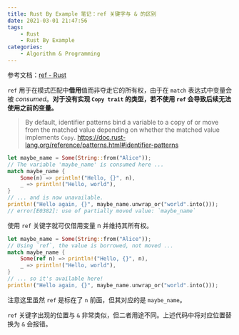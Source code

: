 ```yaml
---
title: Rust By Example 笔记：ref 关键字与 & 的区别
date: 2021-03-01 21:47:56
tags:
    - Rust
    - Rust By Example
categories:
    - Algorithm & Programming
---
```


参考文档：[ref - Rust](https://doc.rust-lang.org/std/keyword.ref.html)

<!--more-->

`ref` 用于在模式匹配中**借用**值而非夺走它的所有权，由于在 `match` 表达式中变量会被 *consumed*。**对于没有实现 `Copy trait` 的类型，若不使用 `ref` 会导致后续无法使用之前的变量。**

> By default, identifier patterns bind a variable to a copy of or move from the matched value depending on whether the matched value implements `Copy`. 
> https://doc.rust-lang.org/reference/patterns.html#identifier-patterns

```rust
let maybe_name = Some(String::from("Alice"));
// The variable 'maybe_name' is consumed here ...
match maybe_name {
    Some(n) => println!("Hello, {}", n),
    _ => println!("Hello, world"),
}
// ... and is now unavailable.
println!("Hello again, {}", maybe_name.unwrap_or("world".into()));
// error[E0382]: use of partially moved value: `maybe_name`
```

使用 `ref` 关键字就可仅借用变量 n 并维持其所有权。

```rust
let maybe_name = Some(String::from("Alice"));
// Using `ref`, the value is borrowed, not moved ...
match maybe_name {
    Some(ref n) => println!("Hello, {}", n),
    _ => println!("Hello, world"),
}
// ... so it's available here!
println!("Hello again, {}", maybe_name.unwrap_or("world".into()));
```

注意这里虽然 `ref` 是标在了 `n` 前面，但其对应的是 `maybe_name`。

`ref` 关键字出现的位置与 `&` 非常类似，但二者用途不同。上述代码中将对应位置替换为 `&` 会报错。


